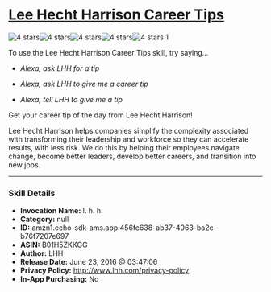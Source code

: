 # [Lee Hecht Harrison Career Tips](http://alexa.amazon.com/#skills/amzn1.echo-sdk-ams.app.456fc638-ab37-4063-ba2c-b76f7207e697)
![4 stars](../../images/ic_star_black_18dp_1x.png)![4 stars](../../images/ic_star_black_18dp_1x.png)![4 stars](../../images/ic_star_black_18dp_1x.png)![4 stars](../../images/ic_star_black_18dp_1x.png)![4 stars](../../images/ic_star_border_black_18dp_1x.png) 1

To use the Lee Hecht Harrison Career Tips skill, try saying...

* *Alexa, ask LHH for a tip*

* *Alexa, ask LHH to give me a career tip*

* *Alexa, tell LHH to give me a tip*

Get your career tip of the day from Lee Hecht Harrison!  

Lee Hecht Harrison helps companies simplify the complexity associated with transforming their leadership and workforce so they can accelerate results, with less risk. We do this by helping their employees navigate change, become better leaders, develop better careers, and transition into new jobs.

***

### Skill Details

* **Invocation Name:** l. h. h.
* **Category:** null
* **ID:** amzn1.echo-sdk-ams.app.456fc638-ab37-4063-ba2c-b76f7207e697
* **ASIN:** B01H5ZKKGG
* **Author:** LHH
* **Release Date:** June 23, 2016 @ 03:47:06
* **Privacy Policy:** http://www.lhh.com/privacy-policy
* **In-App Purchasing:** No
